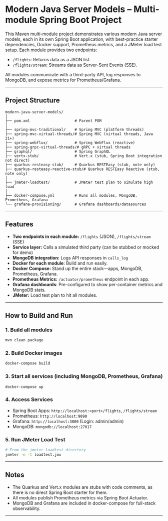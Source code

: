 # Modern Java Server Models – Multi-module Spring Boot Project

This Maven multi-module project demonstrates various modern Java server models, each in its own Spring Boot application, with best-practice starter dependencies, Docker support, Prometheus metrics, and a JMeter load test setup. Each module provides two endpoints:
- `/flights`: Returns data as a JSON list.
- `/flights/stream`: Streams data as Server-Sent Events (SSE).

All modules communicate with a third-party API, log responses to MongoDB, and expose metrics for Prometheus/Grafana.

---

## Project Structure

```
modern-java-server-models/
│
├── pom.xml                    # Parent POM
│
├── spring-mvc-traditional/    # Spring MVC (platform threads)
├── spring-mvc-virtual-threads/# Spring MVC (virtual threads, Java 21+)
├── spring-webflux/            # Spring WebFlux (reactive)
├── spring-grpc-virtual-threads/# gRPC + virtual threads
├── graphql/                   # Spring GraphQL
├── vertx-stub/                # Vert.x (stub, Spring Boot integration not direct)
├── quarkus-resteasy-stub/     # Quarkus RESTEasy (stub, note only)
├── quarkus-resteasy-reactive-stub/# Quarkus RESTEasy Reactive (stub, note only)
│
├── jmeter-loadtest/           # JMeter test plan to simulate high load
│
├── docker-compose.yml         # Runs all modules, MongoDB, Prometheus, Grafana
└── grafana-provisioning/      # Grafana dashboards/datasources
```

---

## Features

- **Two endpoints in each module:** `/flights` (JSON), `/flights/stream` (SSE)
- **Service layer:** Calls a simulated third party (can be stubbed or mocked for demo)
- **MongoDB integration:** Logs API responses in `calls_log`
- **Docker for each module**: Build and run easily.
- **Docker Compose:** Stand up the entire stack—apps, MongoDB, Prometheus, Grafana.
- **Prometheus Metrics:** `/actuator/prometheus` endpoint in each app.
- **Grafana dashboards**: Pre-configured to show per-container metrics and MongoDB stats.
- **JMeter:** Load test plan to hit all modules.

---

## How to Build and Run

### 1. Build all modules

```sh
mvn clean package
```

### 2. Build Docker images

```sh
docker-compose build
```

### 3. Start all services (including MongoDB, Prometheus, Grafana)

```sh
docker-compose up
```

### 4. Access Services

- Spring Boot Apps: `http://localhost:<port>/flights`, `/flights/stream`
- Prometheus: `http://localhost:9090`
- Grafana: `http://localhost:3000` (Login: admin/admin)
- MongoDB: `mongodb://localhost:27017`

### 5. Run JMeter Load Test

```sh
# From the jmeter-loadtest directory
jmeter -n -t loadtest.jmx
```

---

## Notes

- The Quarkus and Vert.x modules are stubs with code comments, as there is no direct Spring Boot starter for them.
- All modules publish Prometheus metrics via Spring Boot Actuator.
- MongoDB and Grafana are included in docker-compose for full-stack observability.

---